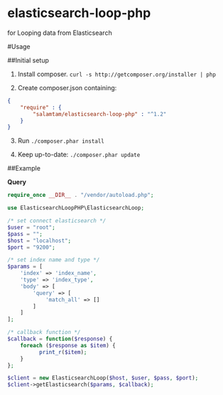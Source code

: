 # elasticsearch-loop-php
for Looping data from Elasticsearch

#Usage

##Initial setup

1. Install composer. `curl -s http://getcomposer.org/installer | php`

2. Create composer.json containing:
  ```json
  {
      "require" : {
          "salamtam/elasticsearch-loop-php" : "^1.2"
      }
  }
  ```
3. Run `./composer.phar install`

4. Keep up-to-date: `./composer.phar update`

##Example

**Query**
```php
require_once __DIR__ . "/vendor/autoload.php";

use ElasticsearchLoopPHP\ElasticsearchLoop;

/* set connect elasticsearch */
$user = "root";
$pass = "";
$host = "localhost";
$port = "9200";

/* set index name and type */
$params = [
    'index' => 'index_name',
    'type' => 'index_type',
    'body' => [
        'query' => [
            'match_all' => []
        ]
    ]
];

/* callback function */
$callback = function($response) {
    foreach ($response as $item) {
  		  print_r($item);
  	}
};

$client = new ElasticsearchLoop($host, $user, $pass, $port);
$client->getElasticsearch($params, $callback);
```

